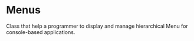 # Menus
Class that help a programmer to display and manage hierarchical Menu for console-based applications.

